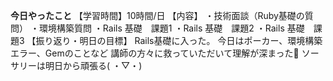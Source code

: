 **今日やったこと**
【学習時間】10時間/日
【内容】
・技術面談（Ruby基礎の質問）
・環境構築質問
・Rails 基礎　課題1
・Rails 基礎　課題2
・Rails 基礎　課題3
【振り返り・明日の目標】
Rails基礎に入った。
今日はポーカー、環境構築エラー、Gemのことなど
講師の方々に救っていただいて理解が深まった🙇
ソーサリーは明日から頑張る( ・▽・)